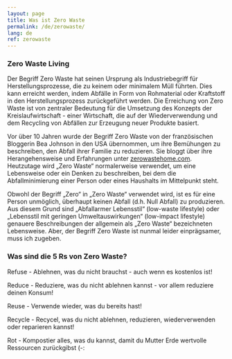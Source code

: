 ```yaml
---
layout: page
title: Was ist Zero Waste
permalink: /de/zerowaste/
lang: de
ref: zerowaste
---
```


### Zero Waste Living

Der Begriff Zero Waste hat seinen Ursprung als Industriebegriff für Herstellungsprozesse, die zu keinem oder minimalem Müll führten.
Dies kann erreicht werden, indem Abfälle in Form von Rohmaterial oder Kraftstoff in den Herstellungsprozess zurückgeführt werden.
Die Erreichung von Zero Waste ist von zentraler Bedeutung für die Umsetzung des Konzepts der Kreislaufwirtschaft - einer Wirtschaft, die auf der Wiederverwendung und dem Recycling von Abfällen zur Erzeugung neuer Produkte basiert.

Vor über 10 Jahren wurde der Begriff Zero Waste von der französischen Bloggerin Bea Johnson in den USA übernommen, um ihre Bemühungen zu beschreiben, den Abfall ihrer Familie zu reduzieren.
Sie bloggt über ihre Herangehensweise und Erfahrungen unter [zerowastehome.com](https://zerowastehome.com/).
Heutzutage wird „Zero Waste“ normalerweise verwendet, um eine Lebensweise oder ein Denken zu beschreiben, bei dem die Abfallminimierung einer Person oder eines Haushalts im Mittelpunkt steht.

Obwohl der Begriff „Zero“ in „Zero Waste“ verwendet wird, ist es für eine Person unmöglich, überhaupt keinen Abfall (d.h. Null Abfall) zu produzieren. Aus diesem Grund sind „Abfallarmer Lebensstil“ (low-waste lifestyle) oder „Lebensstil mit geringen Umweltauswirkungen“ (low-impact lifestyle) genauere Beschreibungen der allgemein als „Zero Waste“ bezeichneten Lebensweise. Aber, der Begriff Zero Waste ist nunmal leider einprägsamer, muss ich zugeben.

### Was sind die 5 Rs von Zero Waste?

Refuse - Ablehnen, was du nicht brauchst - auch wenn es kostenlos ist!

Reduce - Reduziere, was du nicht ablehnen kannst - vor allem reduziere deinen Konsum!

Reuse -  Verwende wieder, was du bereits hast!

Recycle - Recycel, was du nicht ablehnen, reduzieren, wiederverwenden oder reparieren kannst!

Rot - Kompostier alles, was du kannst, damit du Mutter Erde wertvolle Ressourcen zurückgibst (-:
